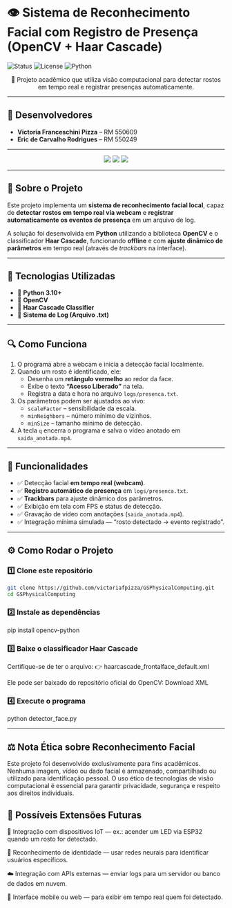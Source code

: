# 👁️ Sistema de Reconhecimento Facial com Registro de Presença (OpenCV + Haar Cascade)
![Status](https://img.shields.io/badge/Status-Em%20Desenvolvimento-yellow)
![License](https://img.shields.io/badge/License-MIT-green)
![Python](https://img.shields.io/badge/Python-3776AB?style=flat&logo=python&logoColor=white)

<p align="center">
📸 Projeto acadêmico que utiliza visão computacional para detectar rostos em tempo real e registrar presenças automaticamente.
</p>

---

## 👥 Desenvolvedores
- **Victoria Franceschini Pizza** – RM 550609  
- **Eric de Carvalho Rodrigues** – RM 550249  

---

<p align="center">
<img src="https://img.shields.io/badge/-Python-3776AB?logo=python&logoColor=white" /> 
<img src="https://img.shields.io/badge/-OpenCV-5C3EE8?logo=opencv&logoColor=white" /> 
<img src="https://img.shields.io/badge/-FIAP%20Sprint%203-IOT%20&%20IOB-ed145b" /> 
</p>

---

## 🧠 Sobre o Projeto
Este projeto implementa um **sistema de reconhecimento facial local**, capaz de **detectar rostos em tempo real via webcam** e **registrar automaticamente os eventos de presença** em um arquivo de log.

A solução foi desenvolvida em **Python** utilizando a biblioteca **OpenCV** e o classificador **Haar Cascade**, funcionando **offline** e com **ajuste dinâmico de parâmetros** em tempo real (através de *trackbars* na interface).

---

## 🚀 Tecnologias Utilizadas
- 🐍 **Python 3.10+**
- 🎥 **OpenCV**
- 🧩 **Haar Cascade Classifier**
- 📂 **Sistema de Log (Arquivo .txt)**

---

## 🔍 Como Funciona
1. O programa abre a webcam e inicia a detecção facial localmente.  
2. Quando um rosto é identificado, ele:
   - Desenha um **retângulo vermelho** ao redor da face.
   - Exibe o texto **“Acesso Liberado”** na tela.
   - Registra a data e hora no arquivo `logs/presenca.txt`.
3. Os parâmetros podem ser ajustados ao vivo:
   - `scaleFactor` – sensibilidade da escala.  
   - `minNeighbors` – número mínimo de vizinhos.  
   - `minSize` – tamanho mínimo de detecção.  
4. A tecla `q` encerra o programa e salva o vídeo anotado em `saida_anotada.mp4`.

---

## 🎯 Funcionalidades
- ✅ Detecção facial **em tempo real (webcam)**.  
- ✅ **Registro automático de presença** em `logs/presenca.txt`.  
- ✅ **Trackbars** para ajuste dinâmico dos parâmetros.  
- ✅ Exibição em tela com FPS e status de detecção.  
- ✅ Gravação de vídeo com anotações (`saida_anotada.mp4`).  
- ✅ Integração mínima simulada — “rosto detectado → evento registrado”.

---

## ⚙️ Como Rodar o Projeto

### 1️⃣ Clone este repositório
```bash
git clone https://github.com/victoriafpizza/GSPhysicalComputing.git
cd GSPhysicalComputing
```
### 2️⃣ Instale as dependências
pip install opencv-python

### 3️⃣ Baixe o classificador Haar Cascade

Certifique-se de ter o arquivo:
👉 haarcascade_frontalface_default.xml

Ele pode ser baixado do repositório oficial do OpenCV:
Download XML

### 4️⃣ Execute o programa
python detector_face.py

---

## ⚖️ Nota Ética sobre Reconhecimento Facial

Este projeto foi desenvolvido exclusivamente para fins acadêmicos.
Nenhuma imagem, vídeo ou dado facial é armazenado, compartilhado ou utilizado para 
identificação pessoal.
O uso ético de tecnologias de visão computacional é essencial para garantir 
privacidade, segurança e respeito aos direitos individuais.

## 🌱 Possíveis Extensões Futuras

🔌 Integração com dispositivos IoT — ex.: acender um LED via ESP32 quando um rosto for detectado.

🧠 Reconhecimento de identidade — usar redes neurais para identificar usuários específicos.

☁️ Integração com APIs externas — enviar logs para um servidor ou banco de dados em nuvem.

📱 Interface mobile ou web — para exibir em tempo real quem foi detectado.